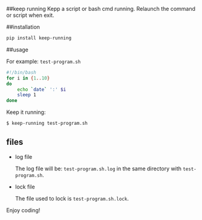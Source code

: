 ##keep running
Kepp a script or bash cmd running. Relaunch the command or script when exit.

##installation
```bash
pip install keep-running
```

##usage

For example: `test-program.sh`

```bash
#!/bin/bash
for i in {1..10}
do
    echo `date` ':' $i
    sleep 1
done
```

Keep it running:

```bash
$ keep-running test-program.sh
```

## files

*   log file

    The log file will be: `test-program.sh.log` in the same directory with `test-program.sh`.

*   lock file

    The file used to lock is `test-program.sh.lock`.

Enjoy coding!
